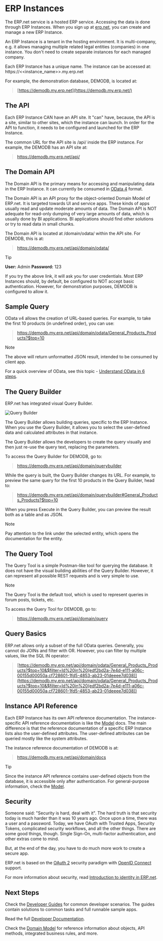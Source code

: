 # ERP Instances



The ERP.net service is a hosted ERP service. Accessing the data is done through ERP Instances. When you sign up at [erp.net](https://erp.net/), you can create and manage a new ERP Instance.

An ERP Instance is a tenant in the hosting environment. It is multi-company, e.g. it allows managing multiple related legal entities (companies) in one instance. You don't need to create separate instances for each managed company.

Each ERP Instance has a unique name. The instance can be accessed at: https://<<instance_name>>.my.erp.net

For example, the demonstration database, DEMODB, is located at:

> [https://demodb.my.erp.net](https://demodb.my.erp.net/)

## The API

Each ERP Instance CAN have an API site. It "can" have, because, the API is a site, similar to other sites, which the instance can launch. In order for the API to function, it needs to be configured and launched for the ERP Instance.

The common URL for the API site is /api/ inside the ERP instance. For example, the DEMODB has an API site at:

> https://demodb.my.erp.net/api/

## The Domain API

The Domain API is the primary means for accessing and manipulating data in the ERP Instance. It can currently be consumed in [OData 4](https://www.odata.org/) format.

The Domain API is an API proxy for the object-oriented Domain Model of ERP.net. It is targeted towards UI and service apps. These kinds of apps usually read and update moderate amounts of data. The Domain API is NOT adequate for read-only dumping of very large amounts of data, which is usually done by BI applications. BI applications should find other solutions or try to read data in small chunks.

The Domain API is located at /domain/odata/ within the API site. For DEMODB, this is at:

> https://demodb.my.erp.net/api/domain/odata/

> [!TIP]
> **User:** Admin
> **Password:** 123

If you try the above link, it will ask you for user credentials. Most ERP Instances should, by default, be configured to NOT accept basic authentication. However, for demonstration purposes, DEMODB is configured to allow it.

## Sample Query

OData v4 allows the creation of URL-based queries. For example, to take the first 10 products (in undefined order), you can use:

> https://demodb.my.erp.net/api/domain/odata/General_Products_Products?$top=10

> [!NOTE]
> The above will return unformatted JSON result, intended to be consumed by client app.

For a quick overview of OData, see this topic - [Understand OData in 6 steps](https://www.odata.org/getting-started/understand-odata-in-6-steps/).

## The Query Builder

ERP.net has integrated visual Query Builder.

![Query Builder](https://docs.erp.net/dev/query-builder.png)

The Query Builder allows building queries, specific to the ERP Instance. When you use the Query Builder, it allows you to select the user-defined data and calculated attributes in that instance.

The Query Builder allows the developers to create the query visually and then just re-use the query text, replacing the parameters.

To access the Query Builder for DEMODB, go to:

> https://demodb.my.erp.net/api/domain/querybuilder

While the query is built, the Query Builder changes its URL. For example, to preview the same query for the first 10 products in the Query Builder, head to:

> https://demodb.my.erp.net/api/domain/querybuilder#General_Products_Products?$top=10

When you press Execute in the Query Builder, you can preview the result both as a table and as JSON.

> [!NOTE]
> Pay attention to the link under the selected entity, which opens the documentation for the entity.

## The Query Tool

The Query Tool is a simple Postman-like tool for querying the database. It does not have the visual building abilities of the Query Builder. However, it can represent all possible REST requests and is very simple to use.

> [!NOTE]
> The Query Tool is the default tool, which is used to represent queries in forum posts, tickets, etc.

To access the Query Tool for DEMODB, go to:

> https://demodb.my.erp.net/api/domain/query

## Query Basics

ERP.net allows only a subset of the full OData queries. Generally, you cannot do JOINs and filter with OR. However, you can filter by multiple values, like the SQL IN operator:

> [https://demodb.my.erp.net/api/domain/odata/General_Products_Products?$top=10&$filter=Id%20in%20(edf2bd2a-7e4d-e111-a06c-00155d00050a,cf728601-1fd5-4853-ab23-01deeee7d038)](https://demodb.my.erp.net/api/domain/odata/General_Products_Products?$top=10&$filter=Id%20in%20(edf2bd2a-7e4d-e111-a06c-00155d00050a,cf728601-1fd5-4853-ab23-01deeee7d038))

## Instance API Reference

Each ERP Instance has its own API reference documentation. The instance-specific API reference documentation is like the [Model](https://docs.erp.net/model) docs. The main difference is that the reference documentation of a specific ERP Instance lists also the user-defined attributes. The user-defined attributes can be queried mostly like the system attributes.

The instance reference documentation of DEMODB is at:

> https://demodb.my.erp.net/api/domain/docs

> [!TIP]
> Since the instance API reference contains user-defined objects from the database, it is accessible only after authentication. For general-purpose information, check the [Model](https://docs.erp.net/model).

## Security

Someone said: "Security is hard, deal with it". The hard truth is that security today is much harder than it was 10 years ago. Once upon a time, there was a user and a password. Today, we have OAuth with Trusted Apps, Security Tokens, complicated security workflows, and all the other things. There are some good things, though. Single Sign-On, multi-factor authentication, and other extras come to mind.

But, at the end of the day, you have to do much more work to create a secure app.

ERP.net is based on the [OAuth 2](https://oauth.net/2/) security paradigm with [OpenID Connect](https://openid.net/connect/) support.

For more information about security, read [Introduction to identity in ERP.net](https://docs.erp.net/dev/topics/identity/index.html).

## Next Steps

Check the [Developer Guides](https://docs.erp.net/dev/guides/index.html) for common developer scenarios. The guides contain solutions to common tasks and full runnable sample apps.

Read the full [Developer Documentation](https://docs.erp.net/dev/topics/index.html).

Check the [Domain Model](https://docs.erp.net/model) for reference information about objects, API methods, integrated business rules, and more.
